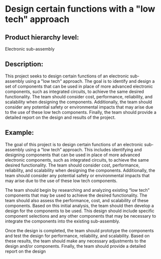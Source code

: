 # Design certain functions with a "low tech" approach

## Product hierarchy level:
Electronic sub-assembly

## Description:
This project seeks to design certain functions of an electronic sub-assembly using a "low tech" approach. The goal is to identify and design a set of components that can be used in place of more advanced electronic components, such as integrated circuits, to achieve the same desired functionality. The team should consider cost, performance, reliability, and scalability when designing the components. Additionally, the team should consider any potential safety or environmental impacts that may arise due to the use of these low tech components. Finally, the team should provide a detailed report on the design and results of the project.

## Example:
The goal of this project is to design certain functions of an electronic sub-assembly using a “low tech” approach. This includes identifying and designing components that can be used in place of more advanced electronic components, such as integrated circuits, to achieve the same desired functionality. The team should consider cost, performance, reliability, and scalability when designing the components. Additionally, the team should consider any potential safety or environmental impacts that may arise due to the use of these low tech components.

The team should begin by researching and analyzing existing “low tech” components that may be used to achieve the desired functionality. The team should also assess the performance, cost, and scalability of these components. Based on this initial analysis, the team should then develop a design for the components to be used. This design should include specific component selections and any other components that may be necessary to integrate the components into the existing sub-assembly.

Once the design is completed, the team should prototype the components and test the design for performance, reliability, and scalability. Based on these results, the team should make any necessary adjustments to the design and/or components. Finally, the team should provide a detailed report on the design
